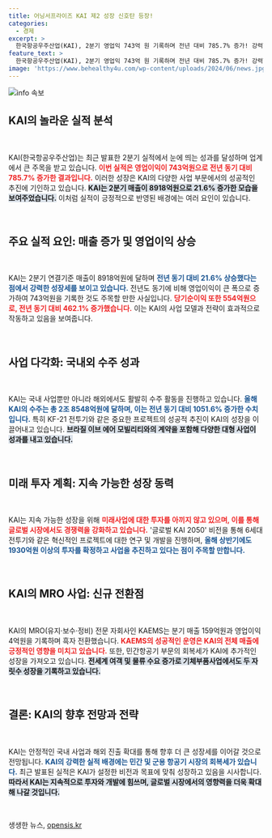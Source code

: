```yaml
---
title: 어닝서프라이즈 KAI 제2 성장 신호탄 등장!
categories:
  - 경제
excerpt: >
  한국항공우주산업(KAI), 2분기 영업익 743억 원 기록하며 전년 대비 785.7% 증가! 강력한 국내외 수주로 2.8조 원 달성, 미래사업 확장에 박차를 가하는 KAI의 놀라운 성장 스토리를 확인하세요!
feature_text: >
  한국항공우주산업(KAI), 2분기 영업익 743억 원 기록하며 전년 대비 785.7% 증가! 강력한 국내외 수주로 2.8조 원 달성, 미래사업 확장에 박차를 가하는 KAI의 놀라운 성장 스토리를 확인하세요!
image: 'https://www.behealthy4u.com/wp-content/uploads/2024/06/news.jpg'
---
```


<p><img src="https://www.behealthy4u.com/wp-content/uploads/2024/06/news.jpg" alt="info 속보" /></p>

<h2 data-ke-size="size26">KAI의 놀라운 실적 분석</h2>

<p data-ke-size="size16">&nbsp;</p>

<p>KAI(한국항공우주산업)는 최근 발표한 2분기 실적에서 눈에 띄는 성과를 달성하며 업계에서 큰 주목을 받고 있습니다. <b><span style="color: #ee2323;">이번 실적은 영업이익이 743억원으로 전년 동기 대비 785.7% 증가한 결과입니다.</span></b> 이러한 성장은 KAI의 다양한 사업 부문에서의 성공적인 추진에 기인하고 있습니다. <b><span style="background-color: #21538527;">KAI는 2분기 매출이 8918억원으로 21.6% 증가한 모습을 보여주었습니다.</span></b> 이처럼 실적이 긍정적으로 반영된 배경에는 여러 요인이 있습니다.</p>

<p data-ke-size="size16">&nbsp;</p>

<h2 data-ke-size="size26">주요 실적 요인: 매출 증가 및 영업이익 상승</h2>

<p data-ke-size="size16">&nbsp;</p>

<p>KAI는 2분기 연결기준 매출이 8918억원에 달하며 <b><span style="color: #1a5490;">전년 동기 대비 21.6% 상승했다는 점에서 강력한 성장세를 보이고 있습니다.</span></b> 전년도 동기에 비해 영업이익이 큰 폭으로 증가하여 743억원을 기록한 것도 주목할 만한 사실입니다. <b><span style="color: #ee2323;">당기순이익 또한 554억원으로, 전년 동기 대비 462.1% 증가했습니다.</span></b> 이는 KAI의 사업 모델과 전략이 효과적으로 작동하고 있음을 보여줍니다.</p>

<p data-ke-size="size16">&nbsp;</p>

<h2 data-ke-size="size26">사업 다각화: 국내외 수주 성과</h2>

<p data-ke-size="size16">&nbsp;</p>

<p>KAI는 국내 사업뿐만 아니라 해외에서도 활발히 수주 활동을 진행하고 있습니다. <b><span style="color: #1a5490;">올해 KAI의 수주는 총 2조 8548억원에 달하며, 이는 전년 동기 대비 1051.6% 증가한 수치입니다.</span></b> 특히 KF-21 전투기와 같은 중요한 프로젝트의 성공적 추진이 KAI의 성장을 이끌어내고 있습니다. <b><span style="background-color: #21538527;">브라질 이브 에어 모빌리티와의 계약을 포함해 다양한 대형 사업이 성과를 내고 있습니다.</span></b></p>

<p data-ke-size="size16">&nbsp;</p>

<h2 data-ke-size="size26">미래 투자 계획: 지속 가능한 성장 동력</h2>

<p data-ke-size="size16">&nbsp;</p>

<p>KAI는 지속 가능한 성장을 위해 <b><span style="color: #ee2323;">미래사업에 대한 투자를 아끼지 않고 있으며, 이를 통해 글로벌 시장에서도 경쟁력을 강화하고 있습니다.</span></b> '글로벌 KAI 2050' 비전을 통해 6세대 전투기와 같은 혁신적인 프로젝트에 대한 연구 및 개발을 진행하며, <b><span style="color: #1a5490;">올해 상반기에도 1930억원 이상의 투자를 확정하고 사업을 추진하고 있다는 점이 주목할 만합니다.</span></b></p>

<p data-ke-size="size16">&nbsp;</p>

<h2 data-ke-size="size26">KAI의 MRO 사업: 신규 전환점</h2>

<p data-ke-size="size16">&nbsp;</p>

<p>KAI의 MRO(유지·보수·정비) 전문 자회사인 KAEMS는 분기 매출 159억원과 영업이익 4억원을 기록하며 흑자 전환했습니다. <b><span style="color: #ee2323;">KAEMS의 성공적인 운영은 KAI의 전체 매출에 긍정적인 영향을 미치고 있습니다.</span></b> 또한, 민간항공기 부문의 회복세가 KAI에 추가적인 성장을 가져오고 있습니다. <b><span style="background-color: #21538527;">전세계 여객 및 물류 수요 증가로 기체부품사업에서도 두 자릿수 성장을 기록하고 있습니다.</span></b></p>

<p data-ke-size="size16">&nbsp;</p>

<h2 data-ke-size="size26">결론: KAI의 향후 전망과 전략</h2>

<p data-ke-size="size16">&nbsp;</p>

<p>KAI는 안정적인 국내 사업과 해외 진출 확대를 통해 향후 더 큰 성장세를 이어갈 것으로 전망됩니다. <b><span style="color: #1a5490;">KAI의 강력한 실적 배경에는 민간 및 군용 항공기 시장의 회복세가 있습니다.</span></b> 최근 발표된 실적은 KAI가 설정한 비전과 목표에 맞춰 성장하고 있음을 시사합니다. <b><span style="background-color: #21538527;">따라서 KAI는 지속적으로 투자와 개발에 힘쓰며, 글로벌 시장에서의 영향력을 더욱 확대해 나갈 것입니다.</span></b></p>

<p data-ke-size="size16">&nbsp;</p>
생생한 뉴스, <a href="https://opensis.kr" rel="dofollow">opensis.kr</a>


